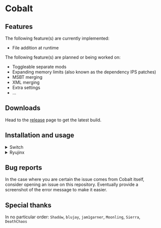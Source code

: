 # Cobalt

## Features
The following feature(s) are currently implemented:
* File addition at runtime

The following feature(s) are planned or being worked on:
* Toggleable separate mods
* Expanding memory limits (also known as the dependency IPS patches)
* MSBT merging
* XML merging
* Extra settings
* ...

## Downloads 
Head to the [release](https://github.com/Raytwo/Cobalt/releases/latest) page to get the latest build.

## Installation and usage
<details>
  <summary>Switch</summary>
  
  1. Make sure your Atmosphere CFW is up-to-date
  2. Extract files on your SD to ``/atmosphere/contents/0100a6301214e000/exefs/``, feel free to create the directories if they are missing
  3. Create a directory on your SD if it doesn't already exist: ``/engage/mods/``
  4. Boot game
</details>
<details>
  <summary>Ryujinx</summary>
  
  1. Right click on the game in your list, select "Open Mod directory"
  2. Extract the files in the ``/skyline/exefs/`` directory, create them if missing
  3. Right click on the game in your list, select "Open Atmosphere Mods directory"
  4. Navigate back to the directory called ``sdcard``
  5. Create a directory on your SD if it doesn't already exist: ``/engage/mods/``
  6. Boot game
</details>

## Bug reports
In the case where you are certain the issue comes from Cobalt itself, consider opening an issue on this repository. Eventually provide a screenshot of the error message to make it easier.

## Special thanks
In no particular order: ``Shadów``, ``blujay``, ``jam1garner``, ``Moonling``, ``Sierra``, ``DeathChaos``
